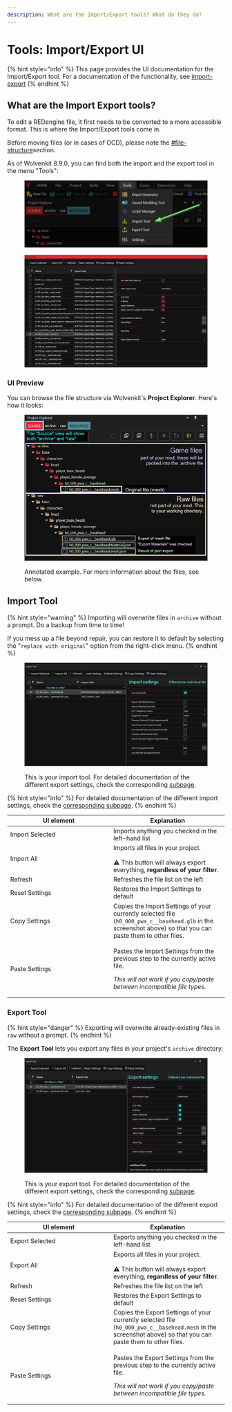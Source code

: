 ```yaml
---
description: What are the Import/Export tools? What do they do?
---
```


# Tools: Import/Export UI

{% hint style="info" %}
This page provides the UI documentation for the Import/Export tool. For a documentation of the functionality, see [import-export](../../usage/import-export/ "mention")
{% endhint %}

## What are the Import Export tools?

To edit a REDengine file, it first needs to be converted to a more accessible format. This is where the Import/Export tools come in.

Before moving files (or in cases of OCD), please note the [#file-structure](./#file-structure "mention")section.

As of Wolvenkit 8.9.0, you can find both the import and the export tool in the menu "Tools":&#x20;

<figure><img src="../../../.gitbook/assets/import_export_tool_GUI.png" alt=""><figcaption></figcaption></figure>

<figure><img src="../../../.gitbook/assets/updated_export_tool.png" alt=""><figcaption></figcaption></figure>

### UI Preview

You can browse the file structure via Wolvenkit's **Project Explorer**. Here's how it looks:

<figure><img src="../../../.gitbook/assets/import_export_project_view_explained.png" alt=""><figcaption><p>Annotated example. For more information about the files, see below.</p></figcaption></figure>

## Import Tool

{% hint style="warning" %}
Importing will overwrite files in `archive` without a prompt. Do a backup from time to time!

If you mess up a file beyond repair, you can  restore it to default by selecting the "`replace with original`" option from the right-click menu.
{% endhint %}

<figure><img src="../../../.gitbook/assets/import_tool.png" alt=""><figcaption><p>This is your import tool. For detailed documentation of the different export settings, check the corresponding <a href="../../usage/import-export/import-settings.md">subpage</a>.</p></figcaption></figure>

{% hint style="info" %}
For detailed documentation of the different import settings, check the [corresponding subpage](../../usage/import-export/import-settings.md).
{% endhint %}

<table><thead><tr><th width="225">UI element</th><th>Explanation</th></tr></thead><tbody><tr><td>Import Selected</td><td>Imports anything you checked in the left-hand list</td></tr><tr><td>Import All</td><td>Imports all files in your project.<br><br>⚠ This button will always export everything, <strong>regardless of your filter</strong>.</td></tr><tr><td>Refresh</td><td>Refreshes the file list on the left</td></tr><tr><td>Reset Settings</td><td>Restores the Import Settings to default</td></tr><tr><td>Copy Settings</td><td>Copies the Import Settings of your currently selected file (<code>h0_000_pwa_c__basehead.glb</code> in the screenshot above) so that you can paste them to other files.</td></tr><tr><td>Paste Settings</td><td><p>Pastes the Import Settings from the previous step to the currently active file. </p><p><em>This will not work if you copy/paste between incompatible file types.</em></p></td></tr></tbody></table>

### Export Tool

{% hint style="danger" %}
Exporting will overwrite already-existing files in `raw` without a prompt.
{% endhint %}

The **Export Tool** lets you export any files in your project's `archive` directory:

<figure><img src="../../../.gitbook/assets/export_tool.png" alt=""><figcaption><p>This is your export tool. For detailed documentation of the different export settings, check the corresponding <a href="export-settings.md">subpage</a>.</p></figcaption></figure>

{% hint style="info" %}
For detailed documentation of the different export settings, check the [corresponding subpage](export-settings.md).
{% endhint %}

<table><thead><tr><th width="225">UI element</th><th>Explanation</th></tr></thead><tbody><tr><td>Export Selected</td><td>Exports anything you checked in the left-hand list</td></tr><tr><td>Export All</td><td>Exports all files in your project.<br><br>⚠ This button will always export everything, <strong>regardless of your filter</strong>.</td></tr><tr><td>Refresh</td><td>Refreshes the file list on the left</td></tr><tr><td>Reset Settings</td><td>Restores the Export Settings to default</td></tr><tr><td>Copy Settings</td><td>Copies the Export Settings of your currently selected file (<code>h0_000_pwa_c__basehead.mesh</code> in the screenshot above) so that you can paste them to other files.</td></tr><tr><td>Paste Settings</td><td><p>Pastes the Export Settings from the previous step to the currently active file. </p><p><em>This will not work if you copy/paste between incompatible file types.</em></p></td></tr></tbody></table>

